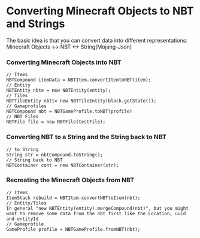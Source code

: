 # Converting Minecraft Objects to NBT and Strings
The basic idea is that you can convert data into different representations:
Minecraft Objects <-> NBT <-> String(Mojang-Json)

### Converting Minecraft Objects into NBT
```
// Items
NBTCompound itemData = NBTItem.convertItemtoNBT(item);
// Entity
NBTEntity nbte = new NBTEntity(entity);
// Tiles
NBTTileEntity nbtt= new NBTTileEntity(block.getState());
// Gameprofiles
NBTCompound nbt = NBTGameProfile.toNBT(profile)
// NBT Files
NBTFile file = new NBTFile(testFile);
```

### Converting NBT to a String and the String back to NBT
```
// to String
String str = nbtCompound.toString();
// String back to NBT
NBTContainer cont = new NBTContainer(str);
```

### Recreating the Minecraft Objects from NBT
```
// Items
ItemStack rebuild = NBTItem.convertNBTtoItem(nbt);
// Entity/Tiles
In general "new NBTEntity(entity).mergeCompound(nbt)", but you might want to remove some data from the nbt first like the Location, uuid and entityId
// Gameprofile
GameProfile profile = NBTGameProfile.fromNBT(nbt);
```